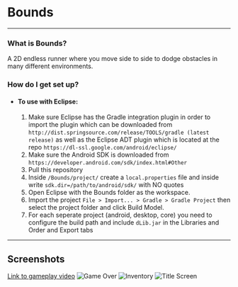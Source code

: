 # **Bounds** #
***

### What is Bounds? ###
A 2D endless runner where you move side to side to dodge obstacles in many different environments.

### How do I get set up? ###

* #### To use with Eclipse:
  1. Make sure Eclipse has the Gradle integration plugin in order to import the plugin which can be downloaded from ```http://dist.springsource.com/release/TOOLS/gradle (latest release)``` as well as the Eclipse ADT plugin which is located at the repo  ```https://dl-ssl.google.com/android/eclipse/```
  1. Make sure the Android SDK is downloaded from ```https://developer.android.com/sdk/index.html#Other```
  1. Pull this repository
  1. Inside ```/Bounds/project/``` create a ```local.properties``` file and inside write ```sdk.dir=/path/to/android/sdk/``` with NO quotes
  1. Open Eclipse with the Bounds folder as the workspace.
  1. Import the project ```File > Import... > Gradle > Gradle Project``` then select the project folder and click Build Model.
  1. For each seperate project (android, desktop, core) you need to configure the build path and include ```dLib.jar``` in the Libraries and Order and Export tabs
***

## Screenshots ##
[Link to gameplay video](http://gfycat.com/HarshMediocreCrownofthornsstarfish)
![Game Over](http://i.imgur.com/8KHEG9J.png)
![Inventory](http://i.imgur.com/ye3cxaf.png)
![Title Screen](http://i.imgur.com/vhQ5KYB.png)